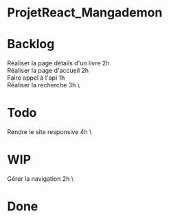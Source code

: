 # ProjetReact_Mangademon


# Backlog
Réaliser la page détails d'un livre 2h \
Réaliser la page d'accueil 2h \
Faire appel à l'api 1h \
Réaliser la recherche 3h \

 # Todo
Rendre le site responsive 4h \

 # WIP
 Gérer la navigation 2h \

 # Done
